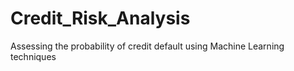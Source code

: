 # Credit_Risk_Analysis
Assessing the probability of credit default using Machine Learning techniques
